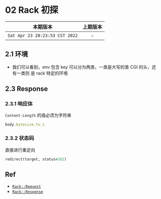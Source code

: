 # 02 Rack 初探

|本期版本|上期版本
|:---:|:---:
`Sat Apr 23 20:23:53 CST 2022` | -

## 2.1 环境

* 我们可以看到，env 包含 key 可以分为两类，一类是大写的类 CGI 的头，还有一类则 是 rack 特定的环境

## 2.3 Response

### 2.3.1 响应体

`Content-Length` 的值必须为字符串

```ruby
body.bytesize.to_s
```

### 2.3.2 状态码

直接进行重定向

```ruby
redirect(target, status=302)
```

## Ref

* [`Rack::Request`](https://www.rubydoc.info/github/rack/rack/Rack/Request)
* [`Rack::Response`](https://www.rubydoc.info/github/rack/rack/Rack/Response)